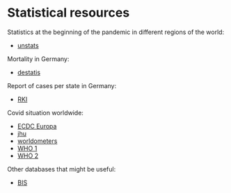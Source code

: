 # Statistical resources

Statistics at the beginning of the pandemic in different regions of the world:
- [unstats](https://unstats.un.org/unsd/ccsa/documents/covid19-report-ccsa.pdf)

Mortality in Germany:
- [destatis](https://www.destatis.de/EN/Themes/Cross-Section/Corona/Society/kontextinformationen-gesellschaft-society.html)

Report of cases per state in Germany:
- [RKI](https://www.rki.de/DE/Content/InfAZ/N/Neuartiges_Coronavirus/Fallzahlen.html)

Covid situation worldwide:
- [ECDC Europa](https://www.ecdc.europa.eu/en/geographical-distribution-2019-ncov-cases)
- [jhu](https://coronavirus.jhu.edu/)
- [worldometers](https://www.worldometers.info/coronavirus/)
- [WHO 1](https://covid19.who.int/)
- [WHO 2](https://www.who.int/emergencies/diseases/novel-coronavirus-2019/situation-reports)

Other databases that might be useful:
- [BIS](https://www.bis.org/ifc/covid19.htm)
